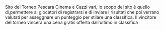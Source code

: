 Sito del Torneo Pescara Cinema e Cazzi vari, lo scopo del sito è quello di,permettere ai giocatori di registrarsi e di inviare i risultati che poi verrano valutati per asseggnare un punteggio per stilare una classifica. Il vincitore del torneo vincerà una cena gratis offerta dall'ultimo in classifica
